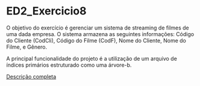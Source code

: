 # ED2_Exercicio8

O objetivo do exercício é gerenciar um sistema de streaming de filmes de uma dada empresa. O sistema
armazena as seguintes informações: Código do Cliente (CodCli), Código do Filme (CodF), Nome do
Cliente, Nome do Filme, e Gênero.

A principal funcionalidade do projeto é a utilização de um arquivo de índices primários estruturado como uma árvore-b.

[Descrição completa](https://github.com/gfteix/ED2_Exercicio8/blob/main/Exercicio-AB-2021.pdf)
